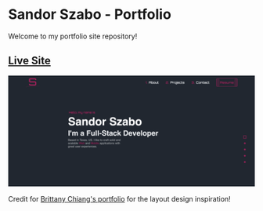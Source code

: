 # Sandor Szabo - Portfolio

Welcome to my portfolio site repository!

## [Live Site](https://www.sandor-szabo.com)

![landing](./src/assets/readme.png)

Credit for [Brittany Chiang's portfolio](https://brittanychiang.com) for the layout design inspiration!